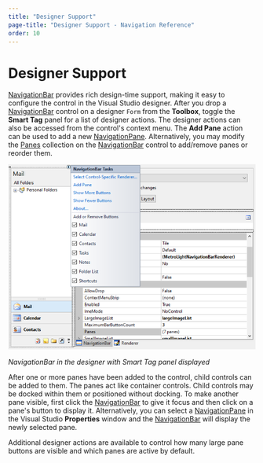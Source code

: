 ```yaml
---
title: "Designer Support"
page-title: "Designer Support - Navigation Reference"
order: 10
---
```

# Designer Support

[NavigationBar](xref:ActiproSoftware.UI.WinForms.Controls.Navigation.NavigationBar) provides rich design-time support, making it easy to configure the control in the Visual Studio designer.  After you drop a [NavigationBar](xref:ActiproSoftware.UI.WinForms.Controls.Navigation.NavigationBar) control on a designer `Form` from the **Toolbox**, toggle the **Smart Tag** panel for a list of designer actions. The designer actions can also be accessed from the control's context menu.  The **Add Pane** action can be used to add a new [NavigationPane](xref:ActiproSoftware.UI.WinForms.Controls.Navigation.NavigationPane).  Alternatively, you may modify the [Panes](xref:ActiproSoftware.UI.WinForms.Controls.Navigation.NavigationBar.Panes) collection on the [NavigationBar](xref:ActiproSoftware.UI.WinForms.Controls.Navigation.NavigationBar) control to add/remove panes or reorder them.

![Screenshot](images/navigationbar-designer.png)

*NavigationBar in the designer with Smart Tag panel displayed*

After one or more panes have been added to the control, child controls can be added to them.  The panes act like container controls.  Child controls may be docked within them or positioned without docking.  To make another pane visible, first click the [NavigationBar](xref:ActiproSoftware.UI.WinForms.Controls.Navigation.NavigationBar) to give it focus and then click on a pane's button to display it.  Alternatively, you can select a [NavigationPane](xref:ActiproSoftware.UI.WinForms.Controls.Navigation.NavigationPane) in the Visual Studio **Properties** window and the [NavigationBar](xref:ActiproSoftware.UI.WinForms.Controls.Navigation.NavigationBar) will display the newly selected pane.

Additional designer actions are available to control how many large pane buttons are visible and which panes are active by default.
